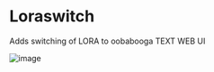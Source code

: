 # Loraswitch
Adds switching of LORA to oobabooga TEXT WEB UI

![image](https://github.com/FartyPants/Loraswitch/assets/23346289/df6511c1-8106-4957-a906-7a717c27f5e0)


